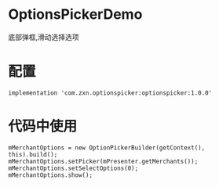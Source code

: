 # OptionsPickerDemo
底部弹框,滑动选择选项
# 配置
```
implementation 'com.zxn.optionspicker:optionspicker:1.0.0'
```
# 代码中使用
```
mMerchantOptions = new OptionPickerBuilder(getContext(), this).build();
mMerchantOptions.setPicker(mPresenter.getMerchants());
mMerchantOptions.setSelectOptions(0);
mMerchantOptions.show();
```
